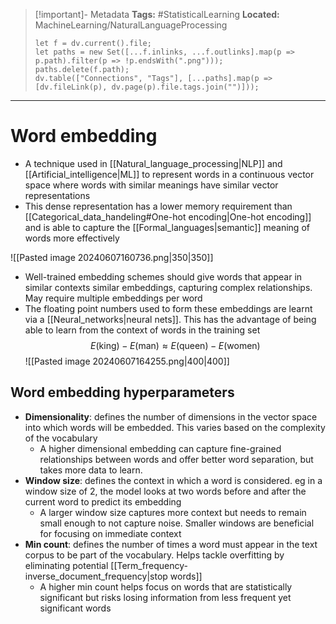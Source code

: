> [!important]- Metadata
> **Tags:** #StatisticalLearning 
> **Located:** MachineLearning/NaturalLanguageProcessing
> ```dataviewjs
> let f = dv.current().file;
> let paths = new Set([...f.inlinks, ...f.outlinks].map(p => p.path).filter(p => !p.endsWith(".png")));
> paths.delete(f.path);
> dv.table(["Connections", "Tags"], [...paths].map(p => [dv.fileLink(p), dv.page(p).file.tags.join("")]));
> ```

___
# Word embedding
- A technique used in [[Natural_language_processing|NLP]] and [[Artificial_intelligence|ML]] to represent words in a continuous vector space where words with similar meanings have similar vector representations
- This dense representation has a lower memory requirement than [[Categorical_data_handeling#One-hot encoding|One-hot encoding]]  and is able to capture the [[Formal_languages|semantic]] meaning of words more effectively 


![[Pasted image 20240607160736.png|350|350]]


- Well-trained embedding schemes should give words that appear in similar contexts similar embeddings, capturing complex relationships. May require multiple embeddings per word
- The floating point numbers used to form these embeddings are learnt via a [[Neural_networks|neural nets]]. This has the advantage of being able to learn from the context of words in the training set
$$E(\text{king})-E(\text{man})\approx E(\text{queen})-E(\text{women})$$
![[Pasted image 20240607164255.png|400|400]]

## Word embedding hyperparameters
- **Dimensionality**: defines the number of dimensions in the vector space into which words will be embedded. This varies based on the complexity of the vocabulary 
	- A higher dimensional embedding can capture fine-grained relationships between words and offer better word separation, but takes more data to learn.
- **Window size**: defines the context in which a word is considered. eg in a window size of 2, the model looks at two words before and after the current word to predict its embedding
	- A larger window size captures more context but needs to remain small enough to not capture noise. Smaller windows are beneficial for focusing on immediate context 
- **Min count**: defines the number of times a word must appear in the text corpus to be part of the vocabulary. Helps tackle overfitting by eliminating potential [[Term_frequency-inverse_document_frequency|stop words]] 
	- A higher min count helps focus on words that are statistically significant but risks losing information from less frequent yet significant words


